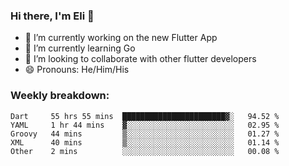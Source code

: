 ### Hi there, I'm Eli 👋
- 🔭 I’m currently working on the new Flutter App
- 🌱 I’m currently learning Go
- 🦄 I’m looking to collaborate with other flutter developers
- 😄 Pronouns: He/Him/His

### Weekly breakdown:
<!--START_SECTION:waka-->
```text
Dart     55 hrs 55 mins  ███████████████████████▓░   94.52 % 
YAML     1 hr 44 mins    ▓░░░░░░░░░░░░░░░░░░░░░░░░   02.95 % 
Groovy   44 mins         ▒░░░░░░░░░░░░░░░░░░░░░░░░   01.27 % 
XML      40 mins         ▒░░░░░░░░░░░░░░░░░░░░░░░░   01.14 % 
Other    2 mins          ░░░░░░░░░░░░░░░░░░░░░░░░░   00.08 % 
```
<!--END_SECTION:waka-->
